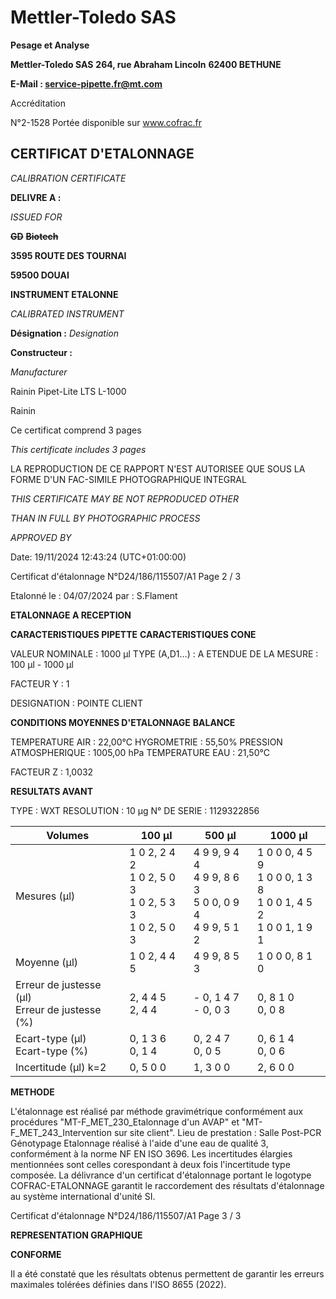 # **Mettler-Toledo SAS**

**Pesage et Analyse**

**Mettler-Toledo SAS**
**264, rue Abraham Lincoln**
**62400 BETHUNE**

**E-Mail : service-pipette.fr@mt.com**

Accréditation

N°2-1528
Portée disponible
sur www.cofrac.fr
## **CERTIFICAT D'ETALONNAGE**

_CALIBRATION CERTIFICATE_


**DELIVRE A :**

_ISSUED FOR_


~~**GD**~~ ~~**Biotech**~~

**3595 ROUTE DES TOURNAI**

**59500 DOUAI**


**INSTRUMENT ETALONNE**

_CALIBRATED INSTRUMENT_


**Désignation :**
_Designation_

**Constructeur :**

_Manufacturer_


Rainin Pipet-Lite LTS L-1000

Rainin



Ce certificat comprend 3 pages

_This certificate includes 3 pages_

LA REPRODUCTION DE CE RAPPORT N'EST AUTORISEE QUE SOUS
LA FORME D'UN FAC-SIMILE PHOTOGRAPHIQUE INTEGRAL

_THIS CERTIFICATE MAY BE NOT REPRODUCED OTHER_

_THAN IN FULL BY PHOTOGRAPHIC PROCESS_


_APPROVED BY_

Date: 19/11/2024 12:43:24 (UTC+01:00:00)

Certificat d'étalonnage N°D24/186/115507/A1  Page 2 / 3

Etalonné le : 04/07/2024 par : S.Flament

**ETALONNAGE A RECEPTION**

**CARACTERISTIQUES PIPETTE** **CARACTERISTIQUES CONE**


VALEUR NOMINALE : 1000 µl
TYPE (A,D1...) : A
ETENDUE DE LA MESURE : 100 µl - 1000 µl

FACTEUR Y : 1


DESIGNATION : POINTE CLIENT


**CONDITIONS MOYENNES D'ETALONNAGE** **BALANCE**


TEMPERATURE AIR : 22,00°C
HYGROMETRIE : 55,50%
PRESSION ATMOSPHERIQUE : 1005,00 hPa
TEMPERATURE EAU : 21,50°C

FACTEUR Z : 1,0032

**RESULTATS AVANT**


TYPE : WXT
RESOLUTION : 10 µg
N° DE SERIE : 1129322856










|Volumes|100 µl|500 µl|1000 µl|
|---|---|---|---|
|Mesures (µl)|1 0 2, 2 4 2<br>1 0 2, 5 0 3<br>1 0 2, 5 3 3<br>1 0 2, 5 0 3|4 9 9, 9 4 4<br>4 9 9, 8 6 3<br>5 0 0, 0 9 4<br>4 9 9, 5 1 2|1 0 0 0, 4 5 9<br>1 0 0 0, 1 3 8<br>1 0 0 1, 4 5 2<br>1 0 0 1, 1 9 1|
|Moyenne (µl)|1 0 2, 4 4 5|4 9 9, 8 5 3|1 0 0 0, 8 1 0|
|Erreur de justesse (µl)<br>Erreur de justesse (%)|2, 4 4 5<br>2, 4 4|- 0, 1 4 7<br>- 0, 0 3|0, 8 1 0<br>0, 0 8|
|Ecart-type (µl)<br>Ecart-type (%)|0, 1 3 6<br>0, 1 4|0, 2 4 7<br>0, 0 5|0, 6 1 4<br>0, 0 6|
|Incertitude (µl) k=2|0, 5 0 0|1, 3 0 0|2, 6 0 0|


**METHODE**

L'étalonnage est réalisé par méthode gravimétrique conformément aux procédures "MT-F_MET_230_Etalonnage d'un AVAP" et
"MT-F_MET_243_Intervention sur site client".
Lieu de prestation : Salle Post-PCR Génotypage
Etalonnage réalisé à l'aide d'une eau de qualité 3, conformément à la norme NF EN ISO 3696.
Les incertitudes élargies mentionnées sont celles corespondant à deux fois l'incertitude type composée.
La délivrance d'un certificat d'étalonnage portant le logotype COFRAC-ETALONNAGE garantit le raccordement des résultats d'étalonnage au système
international d'unité SI.

Certificat d'étalonnage N°D24/186/115507/A1  Page 3 / 3

**REPRESENTATION GRAPHIQUE**

**CONFORME**

Il a été constaté que les résultats obtenus permettent de garantir les erreurs maximales tolérées définies dans l'ISO 8655 (2022).

